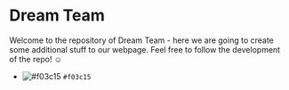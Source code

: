 # Dream Team
Welcome to the repository of Dream Team - here we are going to create some additional stuff to our webpage.
Feel free to follow the development of the repo! 	:relaxed:

- ![#f03c15](https://via.placeholder.com/15/f03c15/000000?text=+) `#f03c15`
